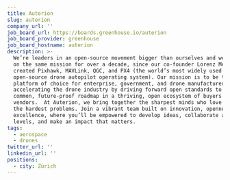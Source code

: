 ```yaml
---
title: Auterion
slug: auterion
company_url: ''
job_board_url: https://boards.greenhouse.io/auterion
job_board_provider: greenhouse
job_board_hostname: auterion
description: >-
  We’re leaders in an open-source movement bigger than ourselves and we’ve been
  on the same mission for over a decade, since our co-founder Lorenz Meier
  created Pixhawk, MAVLink, QGC, and PX4 (the world’s most widely used
  open-source drone autopilot operating system). Our mission is to be the drone
  platform of choice for enterprise, government, and drone manufacturers while
  accelerating the drone industry by driving forward open standards to create a
  common, future-proof roadmap in a thriving, open ecosystem of buyers and
  vendors.  At Auterion, we bring together the sharpest minds who love to solve
  the hardest problems. Join a vibrant team built on innovation, openness, and
  excellence, where you’ll be empowered to develop ideas, collaborate across all
  levels, and make an impact that matters.
tags:
  - aerospace
  - drones
twitter_url: ''
linkedin_url: ''
positions:
  - city: Zürich
---
```

